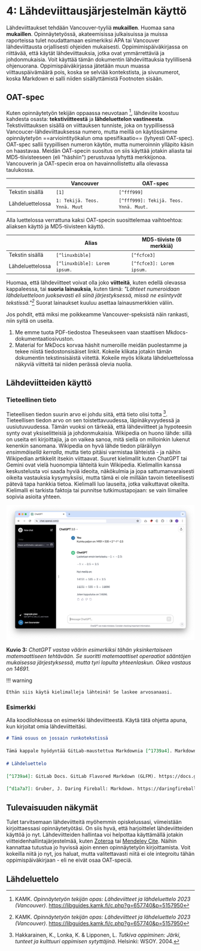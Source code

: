 # 4: Lähdeviittausjärjestelmän käyttö

Lähdeviittaukset tehdään Vancouver-tyyliä **mukaillen**. Huomaa sana **mukaillen**. Opinnäytetyössä, akateemisissa julkaisuissa ja muissa raporteissa tulet noudattamaan esimerkiksi APA tai Vancouver lähdeviittausta orjallisesti ohjeiden mukaisesti. Oppimimispäiväkirjassa on riittävää, että käytät lähdeviittauksia, jotka ovat ymmärrettäviä ja johdonmukaisia. Voit käyttää tämän dokumentin lähdeviittauksia tyylillisenä ohjenuorana. Oppimispäiväkirjassa jätetään muun muassa viittauspäivämäärä pois, koska se selviää kontekstista, ja sivunumerot, koska Markdown ei salli niiden sisällyttämistä Footnoten sisään.

## OAT-spec

Kuten opinnäytetyön tekijän oppaassa neuvotaan [^fcfce3], lähdeviite koostuu kahdesta osasta: **tekstiviitteestä** ja **lähdeluettelon vastineesta**. Tekstiviittauksen sisällä on viittauksen tunniste, joka on tyypillisessä Vancoucer-lähdeviittauksessa numero, mutta meillä on käytössämme opinnäytetyön ==arviointityökalun oma spesifikaatio== (lyhyesti OAT-spec). OAT-spec sallii tyypillisen numeron käytön, mutta numeroinnin ylläpito käsin on haastavaa. Meidän OAT-specin suositus on siis käyttää jotakin aliasta tai MD5-tiivisteeseen (eli "häshiin") perustuvaa lyhyttä merkkijonoa. Vancouverin ja OAT-specin eroa on havainnollistettu alla olevassa taulukossa.

|                  | Vancouver                     | OAT-spec                               |
| ---------------- | ----------------------------- | -------------------------------------- |
| Tekstin sisällä  | `[1]`                         | `[^fff999]`                            |
| Lähdeluettelossa | `1: Tekijä. Teos. Ynnä. Muut` | `[^fff999]: Tekijä. Teos. Ynnä. Muut.` |

Alla luettelossa verrattuna kaksi OAT-specin suosittelemaa vaihtoehtoa: aliaksen käyttö ja MD5-tiivisteen käyttö.

|                  | Alias                         | MD5-tiiviste (6 merkkiä)  |
| ---------------- | ----------------------------- | ------------------------- |
| Tekstin sisällä  | `[^linuxbible]`               | `[^fcfce3]`               |
| Lähdeluettelossa | `[^linuxbible]: Lorem ipsum.` | `[^fcfce3]: Lorem ipsum.` |

Huomaa, että lähdeviitteet voivat olla joko **viitteitä**, kuten edellä olevassa kappaleessa, tai **suoria lainauksia**, kuten tämä: *"Lähteet numeroidaan lähdeluetteloon juoksevasti eli siinä järjestyksessä, missä ne esiintyvät tekstissä."[^fcfce3]*  Suorat lainaukset kuuluu asettaa lainausmerkkien väliin.

Jos pohdit, että miksi me poikkeamme Vancouver-speksistä näin rankasti, niin syitä on useita. 

1. Me emme tuota PDF-tiedostoa Theseukseen vaan staattisen Mkdocs-dokumentaatiosivuston. 
2. Material for MkDocs korvaa häshit numeroille meidän puolestamme ja tekee niistä tiedostonsisäiset linkit. Kokeile klikata jotakin tämän dokumentin tekstinsisäistä viitettä. Kokeile myös klikata lähdeluettelossa näkyviä viitteitä tai niiden perässä olevia nuolia.

## Lähdeviitteiden käyttö

### Tieteellinen tieto

Tieteellisen tiedon suurin arvo ei johdu siitä, että tieto olisi totta [^40c08c]. Tieteellisen tiedon arvo on sen toistettavuudessa, läpinäkyvyydessä ja uusiutuvuudessa. Tämän vuoksi on tärkeää, että lähdeviitteet ja hypoteesin synty ovat yksiselitteisiä ja johdonmukaisia. Wikipedia on huono lähde: sillä on useita eri kirjoittajia, ja on vaikea sanoa, mitä siellä on milloinkin lukenut kenenkin sanomana. Wikipedia on hyvä lähde tiedon pläräilyyn *ensimmäisellä kerralla*, mutta tieto pitäisi varmistaa lähteistä - ja näihin Wikipedian artikkelit itsekin viittaavat. Suuret kielimallit kuten ChatGPT tai Gemini ovat vielä huonompia lähteitä kuin Wikipedia. Kielimallin kanssa keskustelusta voi saada hyviä ideoita, näkökulmia ja jopa sattumanvaraisesti oikeita vastauksia kysymyksiisi, mutta tämä ei ole millään tavoin tieteellisesti pätevä tapa hankkia tietoa. Kielimalli luo lauseita, jotka vaikuttavat oikeilta. Kielimalli ei tarkista faktoja tai punnitse tutkimustapojaan: se vain liimailee sopivia asioita yhteen.

![image-20240107135006931](../images/chatgpt.png)

**Kuvio 3:** *ChatGPT vastaa väärin esimerkiksi tähän yksinkertaiseen matemaattiseen tehtävään. Se suoritti matemaattiset operaatiot sääntöjen mukaisessa järjestyksessä, mutta tyri lopulta yhteenlaskun. Oikea vastaus on 14691.*

!!! warning

    Ethän siis käytä kielimalleja lähteinä! Se laskee arvosanaasi.

### Esimerkki

Alla koodilohkossa on esimerkki lähdeviitteestä. Käytä tätä ohjetta apuna, kun kirjoitat omia lähdeviitteitäsi.

```md title="esimerkki.md"
# Tämä osuus on jossain runkotekstissä

Tämä kappale hyödyntää GitLab-maustettua Markdownia [^1739a4]. Markdown on sekä kehittäjäystävällinen merkintäkieli tai syntaksi että ohjelmisto, joka kääntää tätä kieltä HTML:ksi [^d1a7a7]. 

# Lähdeluettelo

[^1739a4]: GitLab Docs. GitLab Flavored Markdown (GLFM). https://docs.gitlab.com/ee/user/markdown.html

[^d1a7a7]: Gruber, J. Daring Fireball: Markdown. https://daringfireball.net/projects/markdown/
```

## Tulevaisuuden näkymät

Tulet tarvitsemaan lähdeviitteitä myöhemmin opiskelussasi, viimeistään kirjoittaessasi opinnäytetyötäsi. On siis hyvä, että harjoittelet lähdeviitteiden käyttöä jo nyt. Lähdeviitteiden hallintaa voi helpottaa käyttämällä jotakin viitteidenhallintajärjestelmää, kuten [Zoteroa](https://www.zotero.org/) tai [Mendeley Cite](https://www.mendeley.com/reference-management/mendeley-cite). Näihin kannattaa tutustua jo hyvissä ajoin ennen opinnäytetyön kirjoittamista. Voit kokeilla niitä jo nyt, jos haluat, mutta valitettavasti niitä ei ole integroitu tähän oppimispäiväkirjaan - eli ne eivät osaa OAT-speciä.

## Lähdeluettelo

[^fcfce3]: KAMK. *Opinnäytetyön tekijän opas: Lähdeviitteet ja lähdeluettelo 2023 (Vancouver)*. https://libguides.kamk.fi/c.php?g=657740&p=5157950
[^40c08c]: Hakkarainen, K., Lonka, K. & Lipponen, L. *Tutkiva oppiminen: Järki, tunteet ja kulttuuri oppimisen sytyttäjinä*. Helsinki: WSOY. 2004.